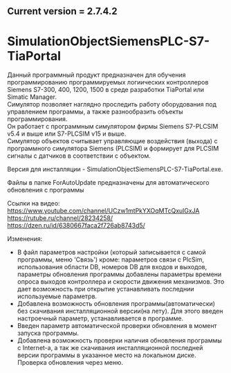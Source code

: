 Current version = 2.7.4.2
------------------------------------------
# SimulationObjectSiemensPLC-S7-TiaPortal
Данный программный продукт предназначен для обучения программированию программируемых логиических контроллеров Siemens S7-300, 400, 1200, 1500 в среде разработки TiaPortal или Simatic Manager.  
Симулятор позволяет наглядно проследить работу оборудования под управлением программы, а также разнообразить объекты программирования.  
Он работает с программным симулятором фирмы Siemens S7-PLCSIM v5.4 и выше или S7-PLCSIM v15 и выше.  
Симулятор объектов считывает управляющие воздействия (выхода) с программного симулятора Siemens (PLCSIM) и формирует для PLCSIM сигналы с датчиков в соответствии с     объектом.

Версия для инсталляции - SimulationObjectSiemensPLC-S7-TiaPortal.exe.

Файлы в папке ForAutoUpdate предназначены для автоматического обновления с программы

Ссылки на видео:  
https://www.youtube.com/channel/UCzw1mtPkYXOqMTcQxulGxJA  
https://rutube.ru/channel/28234258/  
https://dzen.ru/id/6380667faca2f726ab8743d5/  

Изменения:
- В файл параметров настройки (который записывается с самой программы, меню 'Связь') кроме: параметров связи с PlcSim, использования области DB, номеров DB для входов и выходов, параметры обновления программы добавлены параметры времени опроса выходов контроллера и скорости движения механизмов. Это дает возможность при открытие устанавливать последнии используемые параметрв.  
- Добавлена возможность обновления программы(автоматически) без скачивания инсталляционной версии(на лету). Для этого введен настроечный параметр, устанавливается в программе.  
- Введен параметр автоматической проверки обновления в момент запуска программы.  
- Добавлена возможность проверки наличия обновления программы с Internet-а, а так же скачивания инсталляционной последней версии программы в указанное место на локальном диске. Проверка обновления через меню.  
 
 

